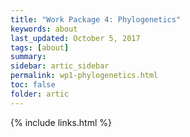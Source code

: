 ```yaml
---
title: "Work Package 4: Phylogenetics"
keywords: about
last_updated: October 5, 2017
tags: [about]
summary:
sidebar: artic_sidebar
permalink: wp1-phylogenetics.html
toc: false
folder: artic
---
```


{% include links.html %}
